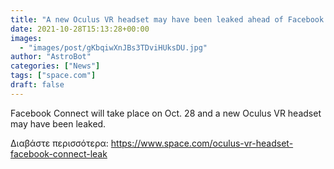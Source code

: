 ```yaml
---
title: "A new Oculus VR headset may have been leaked ahead of Facebook Connect event today"
date: 2021-10-28T15:13:28+00:00
images:
  - "images/post/gKbqiwXnJBs3TDviHUksDU.jpg"
author: "AstroBot"
categories: ["News"]
tags: ["space.com"]
draft: false
---
```


Facebook Connect will take place on Oct. 28 and a new Oculus VR headset may have been leaked. 

Διαβάστε περισσότερα: https://www.space.com/oculus-vr-headset-facebook-connect-leak
